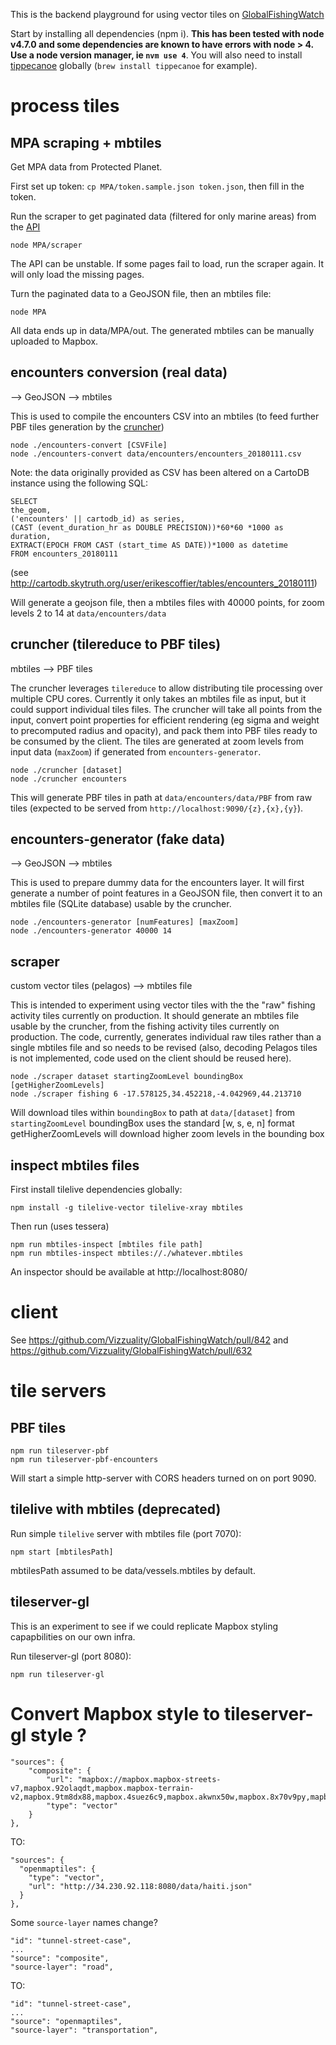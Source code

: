 This is the backend playground for using vector tiles on <a href="https://github.com/Vizzuality">GlobalFishingWatch</a>

Start by installing all dependencies (npm i). **This has been tested with node v4.7.0 and some dependencies are known to have errors with node > 4. Use a node version manager, ie `nvm use 4`**.
You will also need to install <a href="https://github.com/mapbox/tippecanoe">tippecanoe</a> globally (`brew install tippecanoe` for example).


# process tiles

## MPA scraping + mbtiles

Get MPA data from Protected Planet. 

First set up token: `cp MPA/token.sample.json token.json`, then fill in the token.

Run the scraper to get paginated data (filtered for only marine areas) from the <a href="https://api.protectedplanet.net/documentation#get-v3protectedareas">API</a>

```
node MPA/scraper
```

The API can be unstable. If some pages fail to load, run the scraper again. It will only load the missing pages.

Turn the paginated data to a GeoJSON file, then an mbtiles file:

```
node MPA
```

All data ends up in data/MPA/out. The generated mbtiles can be manually uploaded to Mapbox.


## encounters conversion (real data)

--> GeoJSON --> mbtiles

This is used to compile the encounters CSV into an mbtiles (to feed further PBF tiles generation by the [cruncher](https://github.com/Vizzuality/GlobalFishingWatch-vector#cruncher-tilereduce-to-pbf-tiles))

```
node ./encounters-convert [CSVFile]
node ./encounters-convert data/encounters/encounters_20180111.csv
```

Note: the data originally provided as CSV has been altered on a CartoDB instance using the following SQL:
```
SELECT
the_geom,
('encounters' || cartodb_id) as series,
(CAST (event_duration_hr as DOUBLE PRECISION))*60*60 *1000 as duration,
EXTRACT(EPOCH FROM CAST (start_time AS DATE))*1000 as datetime
FROM encounters_20180111
```

(see http://cartodb.skytruth.org/user/erikescoffier/tables/encounters_20180111)


Will generate a geojson file, then a mbtiles files with 40000 points, for zoom levels 2 to 14 at `data/encounters/data`

## cruncher (tilereduce to PBF tiles)

mbtiles --> PBF tiles

The cruncher leverages `tilereduce` to allow distributing tile processing over multiple CPU cores. Currently it only takes an mbtiles file as input, but it could support individual tiles files. The cruncher will take all points from the input, convert point properties for efficient rendering (eg sigma and weight to precomputed radius and opacity), and pack them into PBF tiles ready to be consumed by the client. The tiles are generated at zoom levels from input data (`maxZoom`) if generated from `encounters-generator`.

```
node ./cruncher [dataset]
node ./cruncher encounters
```

This will generate PBF tiles in path at `data/encounters/data/PBF` from raw tiles (expected to be served from `http://localhost:9090/{z},{x},{y}`).


## encounters-generator (fake data)

--> GeoJSON --> mbtiles

This is used to prepare dummy data for the encounters layer.
It will first generate a number of point features in a GeoJSON file, then convert it to an mbtiles file (SQLite database) usable by the cruncher.

```
node ./encounters-generator [numFeatures] [maxZoom]
node ./encounters-generator 40000 14
```

## scraper

custom vector tiles (pelagos) --> mbtiles file

This is intended to experiment using vector tiles with the the "raw" fishing activity tiles currently on production. It should generate an mbtiles file usable by the cruncher, from the fishing activity tiles currently on production. The code, currently, generates individual raw tiles rather than a single mbtiles file and so needs to be revised (also, decoding Pelagos tiles is not implemented, code used on the client should be reused here).

```
node ./scraper dataset startingZoomLevel boundingBox [getHigherZoomLevels]
node ./scraper fishing 6 -17.578125,34.452218,-4.042969,44.213710

```
Will download tiles within `boundingBox` to path at `data/[dataset]` from `startingZoomLevel`
boundingBox uses the standard [w, s, e, n] format
getHigherZoomLevels will download higher zoom levels in the bounding box


## inspect mbtiles files

First install tilelive dependencies globally:
```
npm install -g tilelive-vector tilelive-xray mbtiles
```

Then run (uses tessera)
```
npm run mbtiles-inspect [mbtiles file path]
npm run mbtiles-inspect mbtiles://./whatever.mbtiles
```

An inspector should be available at http://localhost:8080/

# client

See
https://github.com/Vizzuality/GlobalFishingWatch/pull/842
and
https://github.com/Vizzuality/GlobalFishingWatch/pull/632


# tile servers

## PBF tiles

```
npm run tileserver-pbf
npm run tileserver-pbf-encounters
```

Will start a simple http-server with CORS headers turned on on port 9090.

## tilelive with mbtiles (deprecated)

Run simple `tilelive` server with mbtiles file (port 7070):
```
npm start [mbtilesPath]
```

mbtilesPath assumed to be data/vessels.mbtiles by default.

## tileserver-gl

This is an experiment to see if we could replicate Mapbox styling capapbilities on our own infra.

Run tileserver-gl (port 8080):
```
npm run tileserver-gl
```



# Convert Mapbox style to tileserver-gl style ?

```
"sources": {
    "composite": {
        "url": "mapbox://mapbox.mapbox-streets-v7,mapbox.92olaqdt,mapbox.mapbox-terrain-v2,mapbox.9tm8dx88,mapbox.4suez6c9,mapbox.akwnx50w,mapbox.8x70v9py,mapbox.b1l3wqbs,mapbox.cc9j0p61,mapbox.d4advw8k",
        "type": "vector"
    }
},
```
TO:
```
"sources": {
  "openmaptiles": {
    "type": "vector",
    "url": "http://34.230.92.118:8080/data/haiti.json"
  }
},
```


Some `source-layer` names change?

```
"id": "tunnel-street-case",
...
"source": "composite",
"source-layer": "road",
```
TO:
```
"id": "tunnel-street-case",
...
"source": "openmaptiles",
"source-layer": "transportation",
```
